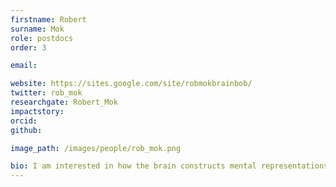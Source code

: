 ```yaml
---
firstname: Robert
surname: Mok
role: postdocs
order: 3

email: 

website: https://sites.google.com/site/robmokbrainbob/
twitter: rob_mok
researchgate: Robert_Mok
impactstory: 
orcid: 
github: 

image_path: /images/people/rob_mok.png

bio: I am interested in how the brain constructs mental representations of the world and how this enables complex thought and behaviour. My current research focusses on category learning in the brain using fMRI (including multivariate pattern analysis), cognitive modelling, and behavioural methods. Recently, I have been thinking about these questions in terms of concepts and abstract thought - how does the brain organise abstract information during learning? I am intrigued by recent work that suggests the brain might construct a 'cognitive map' for coding different types of task-relevant information, including regions in the medial temporal lobe and prefrontal cortex.
---
```

